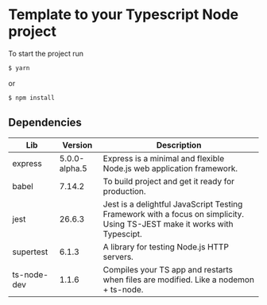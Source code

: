  # Template to your Typescript Node project

To start the project run
 ```bash
 $ yarn

 ```
or 
 ```bash
 $ npm install
 ```
 
## Dependencies
|Lib| Version | Description|
|---|---------|------------|
| express | 5.0.0-alpha.5 | Express is a minimal and flexible Node.js web application framework. |
| babel | 7.14.2 | To build project and get it ready for production. |
| jest | 26.6.3 | Jest is a delightful JavaScript Testing Framework with a focus on simplicity. Using TS-JEST make it works with Typescipt. |
| supertest | 6.1.3 | A library for testing Node.js HTTP servers. |
| ts-node-dev | 1.1.6 | Compiles your TS app and restarts when files are modified. Like a nodemon + ts-node. |

